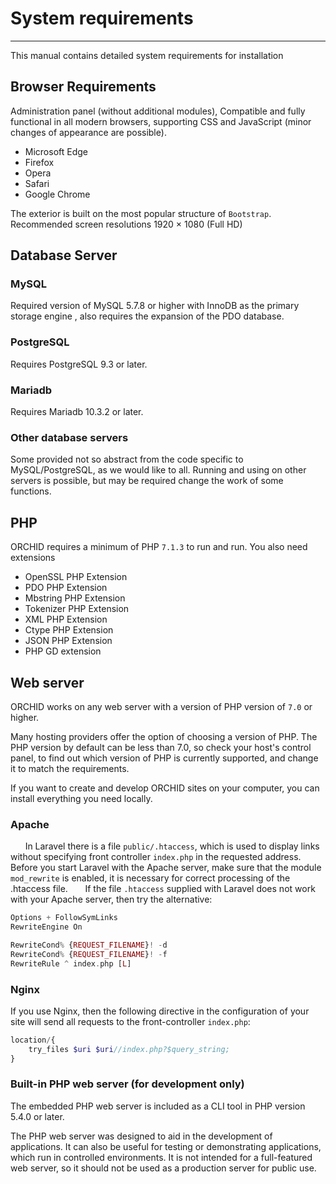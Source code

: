 # System requirements
----------

This manual contains detailed system requirements for installation


## Browser Requirements

Administration panel (without additional modules),
Compatible and fully functional in all modern browsers,
supporting CSS and JavaScript (minor changes of appearance are possible).

- Microsoft Edge
- Firefox
- Opera
- Safari
- Google Chrome

The exterior is built on the most popular structure of `Bootstrap`. Recommended screen resolutions 1920 × 1080 (Full HD)


## Database Server

### MySQL

Required version of MySQL 5.7.8 or higher with InnoDB as the primary storage engine
, also requires the expansion of the PDO database.

### PostgreSQL
Requires PostgreSQL 9.3 or later.


### Mariadb
Requires Mariadb 10.3.2 or later.

### Other database servers
Some provided not so abstract from the code specific to MySQL/PostgreSQL,
as we would like to all. Running and using on other servers is possible, but may be required
change the work of some functions.

## PHP

ORCHID requires a minimum of PHP `7.1.3` to run and run. You also need extensions

- OpenSSL PHP Extension
- PDO PHP Extension
- Mbstring PHP Extension
- Tokenizer PHP Extension
- XML PHP Extension
- Ctype PHP Extension
- JSON PHP Extension
- PHP GD extension

## Web server

ORCHID works on any web server with a version of PHP version of `7.0` or higher.

Many hosting providers offer the option of choosing a version of PHP.
The PHP version by default can be less than 7.0, so check your host's control panel,
to find out which version of PHP is currently supported, and change it to match the requirements.

If you want to create and develop ORCHID sites on your computer, you can install everything you need locally.


### Apache
     
In Laravel there is a file `public/.htaccess`, which is used to display links without specifying
front controller `index.php` in the requested address.
Before you start Laravel with the Apache server, make sure that the module `mod_rewrite` is enabled,
it is necessary for correct processing of the .htaccess file.
     
If the file `.htaccess` supplied with Laravel does not work with your Apache server, then try the alternative:

```php
Options + FollowSymLinks
RewriteEngine On

RewriteCond% {REQUEST_FILENAME}! -d
RewriteCond% {REQUEST_FILENAME}! -f
RewriteRule ^ index.php [L]
```


### Nginx

If you use Nginx, then the following directive in the configuration of your site
will send all requests to the front-controller `index.php`:

```php
location/{
    try_files $uri $uri//index.php?$query_string;
}
```


### Built-in PHP web server (for development only)

The embedded PHP web server is included as a CLI tool in PHP version 5.4.0 or later.

The PHP web server was designed to aid in the development of applications.
It can also be useful for testing or demonstrating applications,
which run in controlled environments.
It is not intended for a full-featured web server,
so it should not be used as a production server for public use.
